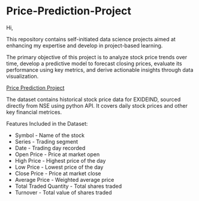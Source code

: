 # Price-Prediction-Project
Hi,

This repository contains self-initiated data science projects aimed at enhancing my expertise and develop in project-based learning.

The primary objective of this project is to analyze stock price trends over time, develop a predictive model to forecast closing prices, evaluate its performance using key metrics, and derive actionable insights through data visualization.

[Price Prediction Project](https://github.com/JD-Insight/Data-Science-Projects/blob/main/Price%20Prediction%20Project.ipynb)

The dataset contains historical stock price data for EXIDEIND, sourced directly from NSE using python API. It covers daily stock prices and other key financial metrices.

Features Included in the Dataset:

* Symbol - Name of the stock
* Series - Trading segment
* Date - Trading day recorded
* Open Price - Price at market open
* High Price - Highest price of the day
* Low Price - Lowest price of the day
* Close Price - Price at market close
* Average Price - Weighted average price
* Total Traded Quantity - Total shares traded
* Turnover - Total value of shares traded






